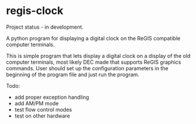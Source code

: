 # regis-clock
Project status - in development.

A python program for displaying a digital clock on the ReGIS compatible computer terminals.

This is simple program that lets display a digital clock on a display of the old computer terminals, most likely DEC made that supports ReGIS graphics commands. User should set up the configuration parameters in the beginning of the program file and just run the program.

Todo:
- add proper exception handling
- add AM/PM mode
- test flow control modes
- test on other hardware

